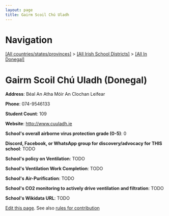 ```yaml
---
layout: page
title: Gairm Scoil Chú Uladh
---
```

# Navigation

[[All countries/states/provinces]](../../..) > [[All Irish School Districts]](../..) > [[All In Donegal]](..)

# Gairm Scoil Chú Uladh (Donegal)

**Address**: Béal An Atha Móir An Clochan Leifear

**Phone**: 074-9546133

**Student Count**: 109

**Website**: <http://www.cuuladh.ie>

**School's overall airborne virus protection grade (0-5)**: 0

**Discord, Facebook, or WhatsApp group for discovery/advocacy for THIS school**: TODO

**School's policy on Ventilation**: TODO

**School's Ventilation Work Completion**: TODO

**School's Air-Purification**: TODO

**School's CO2 monitoring to actively drive ventilation and filtration**: TODO

**School's Wikidata URL**: TODO


[Edit this page](https://github.com/ventilate-schools/Ireland/edit/main/./Donegal/Gairm_Scoil_Chú_Uladh.md). See also [rules for contribution](../../../contribution-rules/)